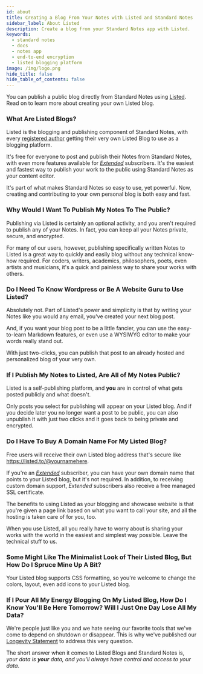 ```yaml
---
id: about
title: Creating a Blog From Your Notes with Listed and Standard Notes
sidebar_label: About Listed
description: Create a blog from your Standard Notes app with Listed.
keywords:
  - standard notes
  - docs
  - notes app
  - end-to-end encryption
  - listed blogging platform
image: /img/logo.png
hide_title: false
hide_table_of_contents: false
---
```


You can publish a public blog directly from Standard Notes using [Listed](https://listed.to). Read on to learn more about creating
your own Listed blog.

### What Are Listed Blogs?

Listed is the blogging and publishing component of Standard Notes, with every [registered author](https://listed.to/) getting their very own Listed Blog to use as a blogging platform.

It's free for everyone to post and publish their Notes from Standard Notes, with even more features available for [_Extended_](https://standardnotes.org/extensions) subscribers. It's the easiest and fastest way to publish your work to the public using Standard Notes as your content editor.

It's part of what makes Standard Notes so easy to use, yet powerful. Now, creating and contributing to your own personal blog is both easy and fast.

### Why Would I Want To Publish My Notes To The Public?

Publishing via Listed is certainly an optional activity, and you aren't required to publish any of your Notes. In fact, you can keep all your Notes private, secure, and encrypted.

For many of our users, however, publishing specifically written Notes to Listed is a great way to quickly and easily blog without any technical know-how required. For coders, writers, academics, philosophers, poets, even artists and musicians, it's a quick and painless way to share your works with others.

### Do I Need To Know Wordpress or Be A Website Guru to Use Listed?

Absolutely not. Part of Listed's power and simplicity is that by writing your Notes like you would any email, you've created your next blog post.

And, if you want your blog post to be a little fancier, you can use the easy-to-learn Markdown features, or even use a WYSIWYG editor to make your words really stand out.

With just two-clicks, you can publish that post to an already hosted and personalized blog of your very own.

### If I Publish My Notes to Listed, Are All of My Notes Public?

Listed is a self-publishing platform, and **you** are in control of what gets posted publicly and what doesn't.

Only posts you select for publishing will appear on your Listed blog. And if you decide later you no longer want a post to be public, you can also unpublish it with just two clicks and it goes back to being private and encrypted.

### Do I Have To Buy A Domain Name For My Listed Blog?

Free users will receive their own Listed blog address that's secure like https://listed.to/@yournamehere.

If you're an [_Extended_](https://standardnotes.org/extensions) subscriber, you can have your own domain name that points to your Listed blog, but it's not required. In addition, to receiving custom domain support, _Extended_ subscribers also receive a free managed SSL certificate.

The benefits to using Listed as your blogging and showcase website is that you're given a page link based on what you want to call your site, and all the hosting is taken care of for you, too.

When you use Listed, all you really have to worry about is sharing your works with the world in the easiest and simplest way possible. Leave the technical stuff to us.

### Some Might Like The Minimalist Look of Their Listed Blog, But How Do I Spruce Mine Up A Bit?

Your Listed blog supports CSS formatting, so you're welcome to change the colors, layout, even add icons to your Listed blog.

### If I Pour All My Energy Blogging On My Listed Blog, How Do I Know You'll Be Here Tomorrow? Will I Just One Day Lose All My Data?

We're people just like you and we hate seeing our favorite tools that we've come to depend on shutdown or disappear. This is why we've published our [Longevity Statement](https://standardnotes.org/longevity) to address this very question.

The short answer when it comes to Listed Blogs and Standard Notes is, _your data is **your** data, and you'll always have control and access to your data_.
